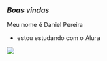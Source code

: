 ### *Boas vindas* 

Meu nome é Daniel Pereira

- estou estudando com o Alura

![](https://media.tenor.com/RYvCCepol0gAAAAS/elmo-shrug.gif)
